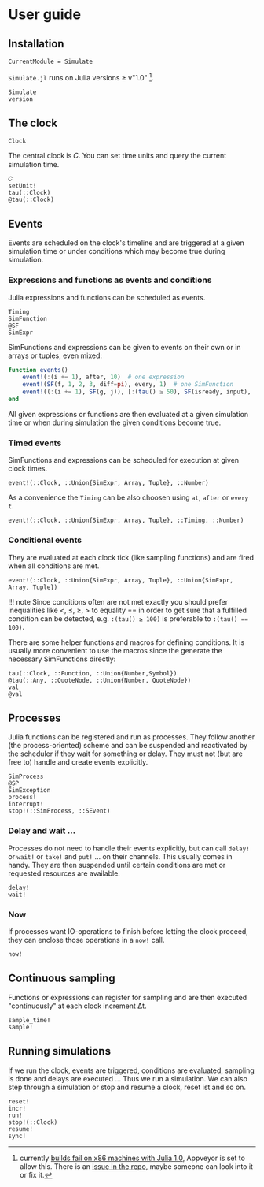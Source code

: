 # User guide

## Installation

```@meta
CurrentModule = Simulate
```

`Simulate.jl` runs on Julia versions ≥ v"1.0" [^1].

```@docs
Simulate
version
```

## The clock

```@docs
Clock
```

The central clock  is 𝐶. You can set time units and query the current simulation time.

```@docs
𝐶
setUnit!
tau(::Clock)
@tau(::Clock)
```

## Events

Events are scheduled on the clock's timeline and are triggered at a given simulation time or under conditions which may become true during simulation.

### Expressions and functions as events and conditions

Julia expressions and functions can be scheduled as events.

```@docs
Timing
SimFunction
@SF
SimExpr
```

SimFunctions and expressions can be given to events on their own or in arrays or tuples, even mixed:

```julia
function events()
    event!(:(i += 1), after, 10)  # one expression
    event!(SF(f, 1, 2, 3, diff=pi), every, 1)  # one SimFunction
    event!((:(i += 1), SF(g, j)), [:(tau() ≥ 50), SF(isready, input), :(a ≤ 10)]) # two SimExpr under three conditions
end
```

All given expressions or functions are then evaluated at a given simulation time or when during simulation the given conditions become true.

### Timed events

SimFunctions and expressions can be scheduled for execution at given clock times.

```@docs
event!(::Clock, ::Union{SimExpr, Array, Tuple}, ::Number)
```

As a convenience the `Timing` can be also choosen using `at`, `after` or `every` `t`.

```@docs
event!(::Clock, ::Union{SimExpr, Array, Tuple}, ::Timing, ::Number)
```

### Conditional events

They are evaluated at each clock tick (like sampling functions) and are fired when all conditions are met.

```@docs
event!(::Clock, ::Union{SimExpr, Array, Tuple}, ::Union{SimExpr, Array, Tuple})
```

!!! note
    Since conditions often are not met exactly you should prefer inequalities like <, ≤, ≥, > to equality == in order to get sure that a fulfilled condition can be detected, e.g. ``:(tau() ≥ 100)`` is preferable to ``:(tau() == 100)``.

There are some helper functions and macros for defining conditions. It is usually
more convenient to use the macros since the generate the necessary SimFunctions
directly:

```@docs
tau(::Clock, ::Function, ::Union{Number,Symbol})
@tau(::Any, ::QuoteNode, ::Union{Number, QuoteNode})
val
@val
```

## Processes

Julia functions can be registered and run as processes. They follow another (the process-oriented) scheme and can be suspended and reactivated by the scheduler if they wait for something or delay. They must not (but are free to) handle and create events explicitly.

```@docs
SimProcess
@SP
SimException
process!
interrupt!
stop!(::SimProcess, ::SEvent)
```

### Delay and wait …

Processes do not need to handle their events explicitly, but can call `delay!` or `wait!` or `take!` and `put!` … on their channels. This usually comes in handy. They are then suspended until certain conditions are met or requested resources are available.

```@docs
delay!
wait!
```

### Now

If processes want IO-operations to finish before letting the clock proceed, they can enclose those operations in a `now!` call.

```@docs
now!
```

## Continuous sampling

Functions or expressions can register for sampling and are then executed "continuously" at each clock increment Δt.

```@docs
sample_time!
sample!
```

## Running simulations

If we run the clock, events are triggered, conditions are evaluated, sampling is done and delays are executed … Thus we run a simulation. We can also step through a simulation or stop and resume a clock, reset ist and so on.

```@docs
reset!
incr!
run!
stop!(::Clock)
resume!
sync!
```

[^1]: currently [builds fail on x86 machines with Julia 1.0](https://ci.appveyor.com/project/pbayer/simulate-jl-ueug1/branch/master), Appveyor is set to allow this.
    There is an [issue in the repo](https://github.com/pbayer/Simulate.jl/issues/8), maybe someone can look into it or fix it.
